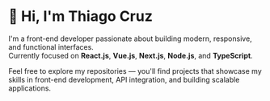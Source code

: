 # 👋 Hi, I'm Thiago Cruz  

I'm a front-end developer passionate about building modern, responsive, and functional interfaces.  
Currently focused on **React.js**, **Vue.js**, **Next.js**, **Node.js**, and **TypeScript**.  

Feel free to explore my repositories — you'll find projects that showcase my skills in front-end development, API integration, and building scalable applications.
